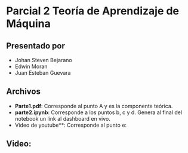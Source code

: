 # Parcial 2 Teoría de Aprendizaje de Máquina

## Presentado por
* Johan Steven Bejarano
* Edwin Moran
* Juan Esteban Guevara

## Archivos

* **Parte1.pdf**: Corresponde al punto A y es la componente teórica.
* **parte2.ipynb**: Corresponde a los puntos b, c y d. Genera al final del notebook un link al dashboard en vivo.
* Video de youtube**: Corresponde al punto e:

## Video:

